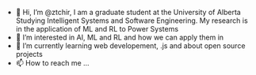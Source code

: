 - 👋 Hi, I’m @ztchir, I am a graduate student at the University of Alberta Studying Intelligent Systems and Software Engineering. 
     My research is in the application of ML and RL to Power Systems
- 👀 I’m interested in AI, ML and RL and how we can apply them in 
- 🌱 I’m currently learning web developement, .js and about open source projects
- 📫 How to reach me ...

<!---
ztchir/ztchir is a ✨ special ✨ repository because its `README.md` (this file) appears on your GitHub profile.
You can click the Preview link to take a look at your changes.
--->
